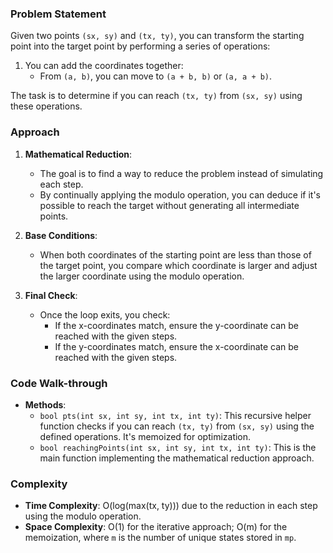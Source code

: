 ### Problem Statement
Given two points `(sx, sy)` and `(tx, ty)`, you can transform the starting point into the target point by performing a series of operations:
1. You can add the coordinates together: 
   - From `(a, b)`, you can move to `(a + b, b)` or `(a, a + b)`.
   
The task is to determine if you can reach `(tx, ty)` from `(sx, sy)` using these operations.

### Approach
1. **Mathematical Reduction**:
   - The goal is to find a way to reduce the problem instead of simulating each step.
   - By continually applying the modulo operation, you can deduce if it's possible to reach the target without generating all intermediate points.

2. **Base Conditions**:
   - When both coordinates of the starting point are less than those of the target point, you compare which coordinate is larger and adjust the larger coordinate using the modulo operation.

3. **Final Check**:
   - Once the loop exits, you check:
     - If the x-coordinates match, ensure the y-coordinate can be reached with the given steps.
     - If the y-coordinates match, ensure the x-coordinate can be reached with the given steps.

### Code Walk-through
- **Methods**:
  - `bool pts(int sx, int sy, int tx, int ty)`: This recursive helper function checks if you can reach `(tx, ty)` from `(sx, sy)` using the defined operations. It's memoized for optimization.
  - `bool reachingPoints(int sx, int sy, int tx, int ty)`: This is the main function implementing the mathematical reduction approach.

### Complexity
- **Time Complexity**: O(log(max(tx, ty))) due to the reduction in each step using the modulo operation.
- **Space Complexity**: O(1) for the iterative approach; O(m) for the memoization, where `m` is the number of unique states stored in `mp`.
